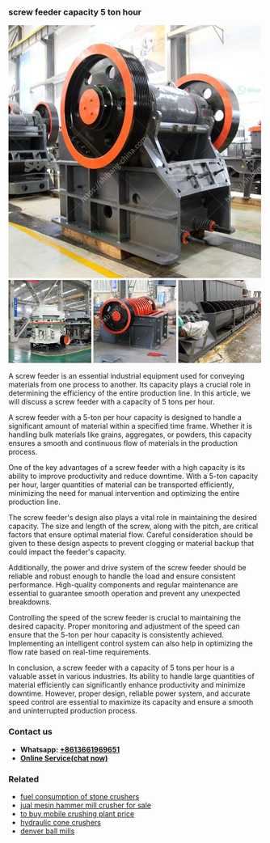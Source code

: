 <h3>screw feeder capacity 5 ton hour</h3><img src='1702950450.jpg' alt=''><p>A screw feeder is an essential industrial equipment used for conveying materials from one process to another. Its capacity plays a crucial role in determining the efficiency of the entire production line. In this article, we will discuss a screw feeder with a capacity of 5 tons per hour.</p><p>A screw feeder with a 5-ton per hour capacity is designed to handle a significant amount of material within a specified time frame. Whether it is handling bulk materials like grains, aggregates, or powders, this capacity ensures a smooth and continuous flow of materials in the production process.</p><p>One of the key advantages of a screw feeder with a high capacity is its ability to improve productivity and reduce downtime. With a 5-ton capacity per hour, larger quantities of material can be transported efficiently, minimizing the need for manual intervention and optimizing the entire production line.</p><p>The screw feeder's design also plays a vital role in maintaining the desired capacity. The size and length of the screw, along with the pitch, are critical factors that ensure optimal material flow. Careful consideration should be given to these design aspects to prevent clogging or material backup that could impact the feeder's capacity.</p><p>Additionally, the power and drive system of the screw feeder should be reliable and robust enough to handle the load and ensure consistent performance. High-quality components and regular maintenance are essential to guarantee smooth operation and prevent any unexpected breakdowns.</p><p>Controlling the speed of the screw feeder is crucial to maintaining the desired capacity. Proper monitoring and adjustment of the speed can ensure that the 5-ton per hour capacity is consistently achieved. Implementing an intelligent control system can also help in optimizing the flow rate based on real-time requirements.</p><p>In conclusion, a screw feeder with a capacity of 5 tons per hour is a valuable asset in various industries. Its ability to handle large quantities of material efficiently can significantly enhance productivity and minimize downtime. However, proper design, reliable power system, and accurate speed control are essential to maximize its capacity and ensure a smooth and uninterrupted production process.</p><h3>Contact us</h3><ul><li><strong>Whatsapp:&nbsp;<a href="https://wa.me/8613661969651">+8613661969651</a></strong></li><li><a href="https://swt.shibang-china.com/?git&amp;zhl&amp;screw feeder capacity 5 ton hour"><strong>Online Service(chat now)</strong></a></li></ul><h3>Related</h3><ul><li><a href='fuel consumption of stone crushers.md'>fuel consumption of stone crushers</a></li><li><a href='jual mesin hammer mill crusher for sale.md'>jual mesin hammer mill crusher for sale</a></li><li><a href='to buy mobile crushing plant price.md'>to buy mobile crushing plant price</a></li><li><a href='hydraulic cone crushers.md'>hydraulic cone crushers</a></li><li><a href='denver ball mills.md'>denver ball mills</a></li></ul>